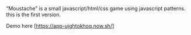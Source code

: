 “Moustache” is a small javascript/html/css game using javascript patterns. this is the first version.

Demo here [https://app-ujghtokhoq.now.sh/]

